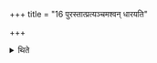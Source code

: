 +++
title = "16 पुरस्तात्प्रत्यञ्चमश्वन् धारयति"

+++

<details><summary>थिते</summary>

16. He holds the horse to the east (of the place of the Āhavanīya), with its face to the west.
</details>
